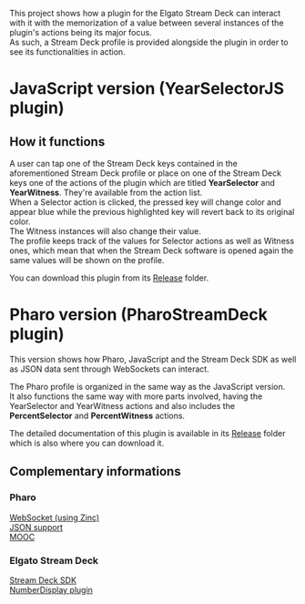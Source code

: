 This project shows how a plugin for the Elgato Stream Deck can interact with it with the memorization of a value between several instances of the plugin's actions being its major focus. \
As such, a Stream Deck profile is provided alongside the plugin in order to see its functionalities in action.

# JavaScript version (YearSelectorJS plugin)
## How it functions
A user can tap one of the Stream Deck keys contained in the aforementioned Stream Deck profile or place on one of the Stream Deck keys one of the actions of the plugin which are titled **YearSelector** and **YearWitness**. They're available from the action list. \
When a Selector action is clicked, the pressed key will change color and appear blue while the previous highlighted key will revert back to its original color. \
The Witness instances will also change their value. \
The profile keeps track of the values for Selector actions as well as Witness ones, which mean that when the Stream Deck software is opened again the same values will be shown on the profile.

You can download this plugin from its [Release](https://github.com/OpenSmock/PharoStreamDeck/tree/main/yearSelector/YearSelectorJS/Release) folder.

# Pharo version (PharoStreamDeck plugin)
This version shows how Pharo, JavaScript and the Stream Deck SDK as well as JSON data sent through WebSockets can interact.

The Pharo profile is organized in the same way as the JavaScript version. \
It also functions the same way with more parts involved, having the YearSelector and YearWitness actions and also includes the **PercentSelector** and **PercentWitness** actions.

The detailed documentation of this plugin is available in its [Release](https://github.com/OpenSmock/PharoStreamDeck/tree/main/Plugins/PharoStreamDeck/PharoStreamDeck%20JavaScript%20part/Release) folder which is also where you can download it.

## Complementary informations
### Pharo
[WebSocket (using Zinc)](https://github.com/svenvc/docs/blob/master/zinc/zinc-websockets-paper.md) \
[JSON support](https://github.com/pharo-open-documentation/pharo-wiki/blob/master/ExternalProjects/Export/JSON.md) \
[MOOC](https://www.youtube.com/watch?v=JUKIjdjGjBU&list=PL2okA_2qDJ-kCHVcNXdO5wsUZJCY31zwf)

### Elgato Stream Deck
[Stream Deck SDK](https://developer.elgato.com/documentation) \
[NumberDisplay plugin](https://developer.elgato.com/documentation/stream-deck/samples/numberdisplay)
